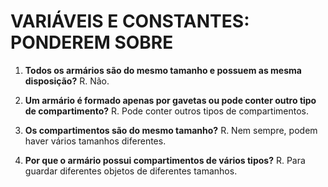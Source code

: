# VARIÁVEIS E CONSTANTES: PONDEREM SOBRE

1. **Todos os armários são do mesmo tamanho e possuem as mesma disposição?**
R. Não.

2. **Um armário é formado apenas por gavetas ou pode conter outro tipo de compartimento?**
R. Pode conter outros tipos de compartimentos.

3. **Os compartimentos são do mesmo tamanho?**
R. Nem sempre, podem haver vários tamanhos diferentes.

4. **Por que o armário possui compartimentos de vários tipos?**
R. Para guardar diferentes objetos de diferentes tamanhos.
